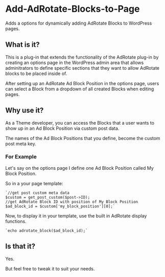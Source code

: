 Add-AdRotate-Blocks-to-Page
===========================

Adds a options for dynamically adding AdRotate Blocks to WordPress pages.

What is it?
-----------

This is a plug-in that extends the functionality of the AdRotate plug-in by 
creating an options page in the WordPress admin area that allows adminitrators
to define specific sections that they want to allow AdRotate blocks to be placed
inside of.

After setting up an AdRotate Ad Block Position in the options page, users can
select a Block from a dropdown of all created Blocks when editing pages.

Why use it?
-----------

As a Theme developer, you can access the Blocks that a user wants to show up in
an Ad Block Position via custom post data.

The names of the Ad Block Positions that you define, become the custom post meta
key.

### For Example

Let's say on the options page I define one Ad Block Position called My Block Position.

So in a your page template:

    `//get post custom meta data
    $custom = get_post_custom($post->ID);
    //get AdRotate Block ID with position of My Block Position
    $ad_block_id = $custom['my_block_position'][0];`
    
Now, to display it in your template, use the built in AdRotate display functions.

    `echo adrotate_block($ad_block_id);`

Is that it?
-----------

Yes.

But feel free to tweak it to suit your needs.
    
    